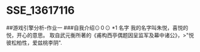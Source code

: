# SSE_13617116
##游戏引擎分析-作业一
###自我介绍⊙０⊙
*1 名字
我的名字叫朱悦，喜悦的悦，开心的意思。
取自武元衡所著的《甫构西亭偶题因呈监军及幕中诸公》，>"悦彼松柏性，爱兹桃李阴".
